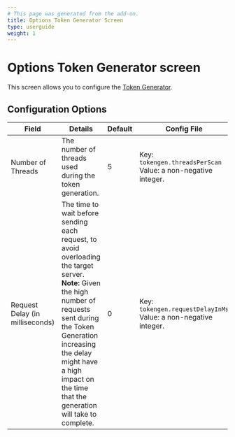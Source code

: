 ```yaml
---
# This page was generated from the add-on.
title: Options Token Generator Screen
type: userguide
weight: 1
---
```


# Options Token Generator screen

This screen allows you to configure the [Token Generator](/docs/desktop/addons/token-generator/).

## Configuration Options

|              Field              |                                                                                                                                 Details                                                                                                                                 | Default |                           Config File                           |
|---------------------------------|-------------------------------------------------------------------------------------------------------------------------------------------------------------------------------------------------------------------------------------------------------------------------|---------|-----------------------------------------------------------------|
| Number of Threads               | The number of threads used during the token generation.                                                                                                                                                                                                                 | 5       | Key: `tokengen.threadsPerScan` Value: a non-negative integer.   |
| Request Delay (in milliseconds) | The time to wait before sending each request, to avoid overloading the target server. **Note:** Given the high number of requests sent during the Token Generation increasing the delay might have a high impact on the time that the generation will take to complete. | 0       | Key: `tokengen.requestDelayInMs` Value: a non-negative integer. |
